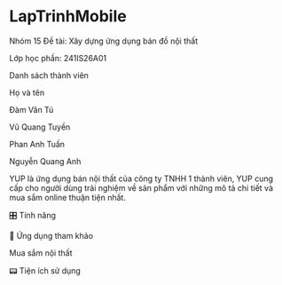 # LapTrinhMobile
Nhóm 15
Đề tài: Xây dựng ứng dụng bán đồ nội thất

Lớp học phần: 241IS26A01

Danh sách thành viên

Họ và tên	

Đàm Văn Tú	

Vũ Quang Tuyền		

Phan Anh Tuấn	

Nguyễn Quang Anh	


YUP là ứng dụng bán nội thất của công ty TNHH 1 thành viên, YUP cung cấp cho người dùng trải nghiệm về sản phẩm với những mô tả chi tiết và mua sắm online thuận tiện nhất.

🎛️ Tính năng

🫧 Ứng dụng tham khảo

Mua sắm nội thất


📟 Tiện ích sử dụng
